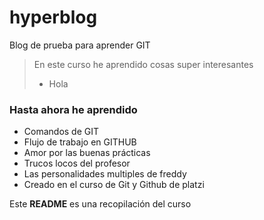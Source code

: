 # hyperblog
Blog de prueba para aprender GIT

> En este curso he aprendido cosas super interesantes
> - Hola

### Hasta ahora he aprendido
* Comandos de GIT
* Flujo de trabajo en GITHUB
* Amor por las buenas prácticas
* Trucos locos del profesor
* Las personalidades multiples de freddy
* Creado en el curso de Git y Github de platzi

Este **README** es una recopilación del curso
